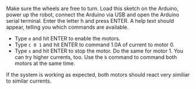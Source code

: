 Make sure the wheels are free to turn. 
Load this sketch on the Arduino, power up the robot, connect the Arduino via USB and open the Arduino serial terminal. 
Enter the letter h and press ENTER. A help text should appear, telling you which commands are available. 

* Type ```e``` and hit ENTER to enable the motors.
* Type ```c 0 1``` and hit ENTER to command 1.0A of current to motor 0. 
* Type ```s``` and hit ENTER to stop the motor. 
Do the same for motor 1. 
You can try higher currents, too. 
Use the ```b``` command to command both motors at the same time.

If the system is working as expected, both motors should react very similiar to similar currents. 
